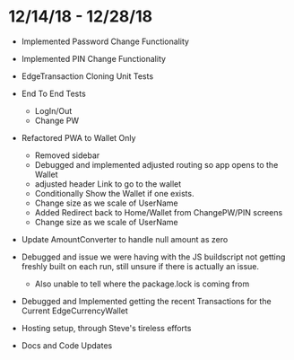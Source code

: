 # 12/14/18 - 12/28/18
 
*  Implemented Password Change Functionality

*  Implemented PIN Change Functionality

*  EdgeTransaction Cloning Unit Tests

*  End To End Tests
      * LogIn/Out
      * Change PW

*  Refactored PWA to Wallet Only
    *  Removed sidebar
    *  Debugged and implemented adjusted routing so app opens to the Wallet
    *  adjusted header Link to go to the wallet
    *  Conditionally Show the Wallet if one exists.
    *  Change size as we scale of UserName
    *  Added Redirect back to Home/Wallet from ChangePW/PIN screens
    *  Change size as we scale of UserName

*  Update AmountConverter to handle null amount as zero

*  Debugged and issue we were having with the JS buildscript not getting freshly built on each run,
    still unsure if there is actually an issue.
    *  Also unable to tell where the package.lock is coming from
*  Debugged and Implemented getting the recent Transactions for the Current EdgeCurrencyWallet  
*  Hosting setup, through Steve's tireless efforts
*  Docs and Code Updates 
